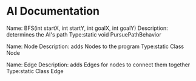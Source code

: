 # AI Documentation

 Name: BFS(int startX, int startY, int goalX, int goalY)
         Description: determines the AI's path
         Type:static void PursuePathBehavior
         
 Name: Node
         Description: adds Nodes to the program
         Type:static Class Node
         
 Name: Edge
         Description: adds Edges for nodes to connect them together
         Type:static Class Edge
